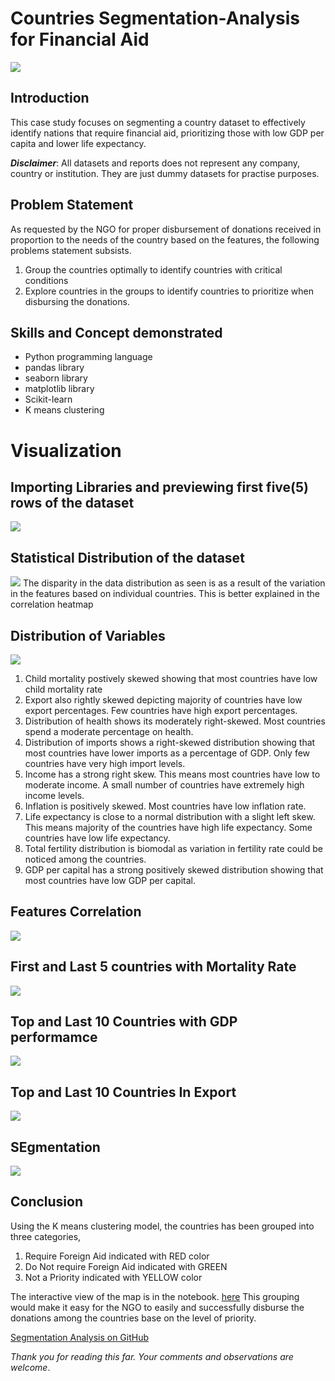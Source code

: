 # Countries Segmentation-Analysis for Financial Aid

![](segmentation.png)

## Introduction
This case study focuses on segmenting a country dataset to effectively identify nations that require financial aid, prioritizing those with low GDP per capita and lower life expectancy.

**_Disclaimer_**: All datasets and reports does not represent any company, country or institution. They are just dummy datasets for practise purposes.

## Problem Statement
As requested by the NGO for proper disbursement of donations received in proportion to the needs of the country based on the features, the following problems statement subsists.
1. Group the countries optimally to identify countries with critical conditions
2. Explore countries in the groups to identify countries to prioritize when disbursing the donations.

## Skills and Concept demonstrated
- Python programming language
- pandas library
- seaborn library
- matplotlib library
- Scikit-learn
- K means clustering

# Visualization
## Importing Libraries and previewing first five(5) rows of the dataset
![](libraries.png)

## Statistical Distribution of the dataset
![](data_description.png)
The disparity in the data distribution as seen is as a result of the variation in the features based on individual countries. This is better explained in the correlation heatmap

## Distribution of Variables
![](column_histogram.png)
1. Child mortality postively skewed showing that most countries have low child mortality rate
2. Export also rightly skewed depicting majority of countries have low export percentages. Few countries have high export percentages.
3. Distribution of health shows its moderately right-skewed. Most countries spend a moderate percentage on health.
4. Distribution of imports shows a right-skewed distribution showing that most countries have lower imports as a percentage of GDP. Only few countries have very high import levels.
5. Income has a strong right skew. This means most countries have low to moderate income. A small number of countries have extremely high income levels.
6. Inflation is positively skewed. Most countries have low inflation rate.
7. Life expectancy is close to a normal distribution with a slight left skew. This means majority of the countries have high life expectancy. Some countries have low life expectancy.
8. Total fertility distribution is biomodal as variation in fertility rate could be noticed among the countries.
9. GDP per capital has a strong positively skewed distribution showing that most countries have low GDP per capital.

## Features Correlation
![](Feature_correlation.png)

## First and Last 5 countries with Mortality Rate
![](High_Low_mortality_countries.png)

## Top and Last 10 Countries with GDP performamce
![](High_Low_gdp_countries.png)

## Top and Last 10 Countries In Export
![](High_Low_export_countries.png)

## SEgmentation
![](country_map.png)

## Conclusion
Using the K means clustering model, the countries has been grouped into three categories,
1. Require Foreign Aid indicated with RED color
2. Do Not require Foreign Aid indicated with GREEN
3. Not a Priority indicated with YELLOW color

The interactive view of the map is in the notebook.  [here](https://github.com/lasibrahim/Segmentation-Analysis/commit/226a81b6c730f1cd7f9b5559228e39c28a5a4a43#diff-9379d91d6feaaf6b4cab3e0d8c7cd850a1285ae2f7d8297da5a627996d38bac7)
This grouping would make it easy for the NGO to easily and successfully disburse the donations among the countries base on the level of priority.

[Segmentation Analysis on GitHub](https://github.com/lasibrahim/Segmentation-Analysis/blob/main/Unsupervised_learning.ipynb)

_Thank you for reading this far. Your comments and observations are welcome_. 






